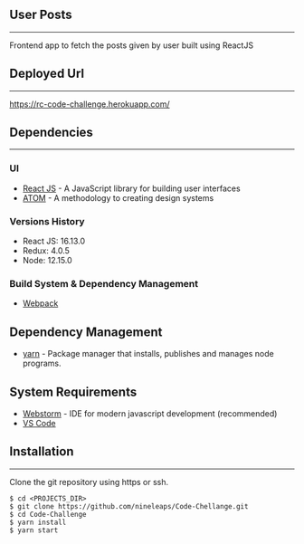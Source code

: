## User Posts

---

Frontend app to fetch the posts given by user built using ReactJS

## Deployed Url

-----

https://rc-code-challenge.herokuapp.com/

## Dependencies

---

### UI

- [React JS](https://reactjs.org/docs/getting-started.html) - A JavaScript library for building user interfaces
- [ATOM](https://atomicdesign.bradfrost.com/table-of-contents) - A methodology to creating design systems 

### Versions History
- React JS: 16.13.0
- Redux: 4.0.5
- Node: 12.15.0

### Build System & Dependency Management

- [Webpack](https://webpack.js.org/concepts/)

## Dependency Management

- [yarn](https://yarnpkg.com/) - Package manager that installs, publishes and manages node programs.

## System Requirements

- [Webstorm](https://www.jetbrains.com/webstorm/) - IDE for modern javascript development (recommended)
- [VS Code](https://code.visualstudio.com/)

## Installation

---

Clone the git repository using https or ssh.

```
$ cd <PROJECTS_DIR>
$ git clone https://github.com/nineleaps/Code-Chellange.git
$ cd Code-Challenge
$ yarn install
$ yarn start
```
